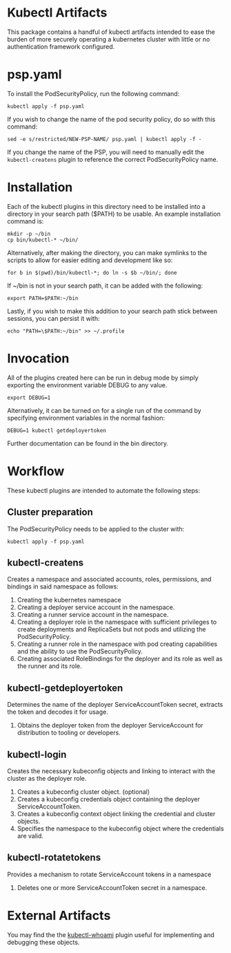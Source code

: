 <!--
###########################################################################
# Various Kubectl Artifacts (kubectl-login, kubectl-createns,             #
#    kubect-rotatetokens, kubectl-getdeployertoken                        #
# Copyright (C) 2021 CJ Oster (ocj@vmware.com)                            #
#                                                                         #
# This program is free software: you can redistribute it and/or modify    #
# it under the terms of the GNU Lesser General Public License as          #
# published by the Free Software Foundation, either version 3 of the      #
# License, or (at your option) any later version.                         #
#                                                                         #
# This program is distributed in the hope that it will be useful, but     #
# WITHOUT ANY WARRANTY; without even the implied warranty of              #
# MERCHANTABILITY or FITNESS FOR A PARTICULAR PURPOSE. See the GNU Lesser #
# General Public License for more details.                                #
#                                                                         #
# You should have received a copy of the GNU Lesser General Public        #
# License along with this program. If not, see                            #
# <https://www.gnu.org/licenses/>.                                        #
###########################################################################
-->

# Kubectl Artifacts

This package contains a handful of kubectl artifacts intended to ease the
burden of more securely operating a kubernetes cluster with little or no authentication
framework configured.

# psp.yaml

To install the PodSecurityPolicy, run the following command:

    kubectl apply -f psp.yaml

If you wish to change the name of the pod security policy, do so with this command:

    sed -e s/restricted/NEW-PSP-NAME/ psp.yaml | kubectl apply -f -

If you change the name of the PSP, you will need to manually edit the
`kubectl-createns` plugin to reference the correct PodSecurityPolicy name.

# Installation

Each of the kubectl plugins in this directory need to be installed into
a directory in your search path ($PATH) to be usable. An example
installation command is:

    mkdir -p ~/bin
    cp bin/kubectl-* ~/bin/

Alternatively, after making the directory, you can make symlinks to the
scripts to allow for easier editing and development like so:

    for b in $(pwd)/bin/kubectl-*; do ln -s $b ~/bin/; done

If ~/bin is not in your search path, it can be added with the following:

    export PATH=$PATH:~/bin

Lastly, if you wish to make this addition to your search path stick
between sessions, you can persist it with:

    echo "PATH=\$PATH:~/bin" >> ~/.profile

# Invocation

All of the plugins created here can be run in debug mode by simply
exporting the environment variable DEBUG to any value.

    export DEBUG=1

Alternatively, it can be turned on for a single run of the command by
specifying environment variables in the normal fashion:

    DEBUG=1 kubectl getdeployertoken

Further documentation can be found in the bin directory.

# Workflow

These kubectl plugins are intended to automate the following steps:

## Cluster preparation

The PodSecurityPolicy needs to be applied to the cluster with:

    kubectl apply -f psp.yaml

## kubectl-createns

Creates a namespace and associated accounts, roles, permissions, and bindings in said namespace as
follows:

1. Creating the kubernetes namespace
2. Creating a deployer service account in the namespace.
3. Creating a runner service account in the namespace.
4. Creating a deployer role in the namespace with sufficient privileges to
create deployments and ReplicaSets but not pods and utilizing the PodSecurityPolicy.
5. Creating a runner role in the namespace with pod creating capabilities and the ability to use the PodSecurityPolicy.
6. Creating associated RoleBindings for the deployer and its role as well as the runner and its role.

## kubectl-getdeployertoken

Determines the name of the deployer ServiceAccountToken secret, extracts the token and decodes it for
usage.

1. Obtains the deployer token from the deployer ServiceAccount for distribution to tooling or developers.

## kubectl-login

Creates the necessary kubeconfig objects and linking to interact with the cluster as the
deployer role.

1. Creates a kubeconfig cluster object. (optional)
2. Creates a kubeconfig credentials object containing the deployer ServiceAccountToken.
3. Creates a kubeconfig context object linking the credential and cluster objects.
4. Specifies the namespace to the kubeconfig object where the credentials are valid.

## kubectl-rotatetokens

Provides a mechanism to rotate ServiceAccount tokens in a namespace

1. Deletes one or more ServiceAccountToken secret in a namespace.

# External Artifacts

You may find the the [kubectl-whoami](https://github.com/rajatjindal/kubectl-whoami) plugin useful
for implementing and debugging these objects.
